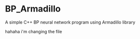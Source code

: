 # BP_Armadillo
A simple C++ BP neural network program using Armadillo library


hahaha i'm changing the file
